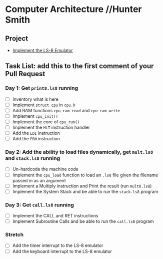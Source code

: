 # Computer Architecture //Hunter Smith

## Project

* [Implement the LS-8 Emulator](ls8/)

## Task List: add this to the first comment of your Pull Request

### Day 1: Get `print8.ls8` running
- [ ] Inventory what is here
- [ ] Implement `struct cpu` in `cpu.h`
- [ ] Add RAM functions `cpu_ram_read` and `cpu_ram_write`
- [ ] Implement `cpu_init()`
- [ ] Implement the core of `cpu_run()`
- [ ] Implement the `HLT` instruction handler 
- [ ] Add the `LDI` instruction
- [ ] Add the `PRN` instruction

### Day 2: Add the ability to load files dynamically, get `mult.ls8` and `stack.ls8` running
- [ ] Un-hardcode the machine code
- [ ] Implement the `cpu_load` function to load an `.ls8` file given the filename passed in as an argument
- [ ] Implement a Multiply instruction and Print the result (run `mult8.ls8`)
- [ ] Implement the System Stack and be able to run the `stack.ls8` program

### Day 3: Get `call.ls8` running
- [ ] Implement the CALL and RET instructions
- [ ] Implement Subroutine Calls and be able to run the `call.ls8` program

### Stretch
- [ ] Add the timer interrupt to the LS-8 emulator
- [ ] Add the keyboard interrupt to the LS-8 emulator
